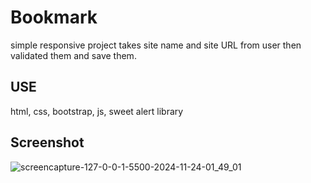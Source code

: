 # Bookmark
simple responsive project takes site name and site URL from user then validated them and save them.
## USE
 html,
 css,
 bootstrap,
 js, 
 sweet alert library
## Screenshot
 ![screencapture-127-0-0-1-5500-2024-11-24-01_49_01](https://github.com/user-attachments/assets/2d75d620-db0b-4d92-91b8-445e2ed13eb5)

